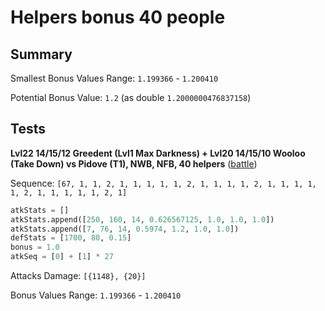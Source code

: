 # Helpers bonus 40 people

## Summary

Smallest Bonus Values Range: `1.199366` - `1.200410`

Potential Bonus Value: `1.2` (as double `1.2000000476837158`)

## Tests

**Lvl22 14/15/12 Greedent (Lvl1 Max Darkness) + Lvl20 14/15/10 Wooloo (Take Down) vs Pidove (T1), NWB, NFB, 40 helpers** ([battle](https://www.youtube.com/watch?v=-hcMaO_u3gQ))

Sequence: `[67, 1, 1, 2, 1, 1, 1, 1, 1, 2, 1, 1, 1, 1, 2, 1, 1, 1, 1, 1, 2, 1, 1, 1, 1, 1, 2, 1]`

```python
atkStats = []
atkStats.append([250, 160, 14, 0.626567125, 1.0, 1.0, 1.0])
atkStats.append([7, 76, 14, 0.5974, 1.2, 1.0, 1.0])
defStats = [1700, 80, 0.15]
bonus = 1.0
atkSeq = [0] + [1] * 27
```

Attacks Damage: `[{1148}, {20}]`

Bonus Values Range: `1.199366` - `1.200410`
